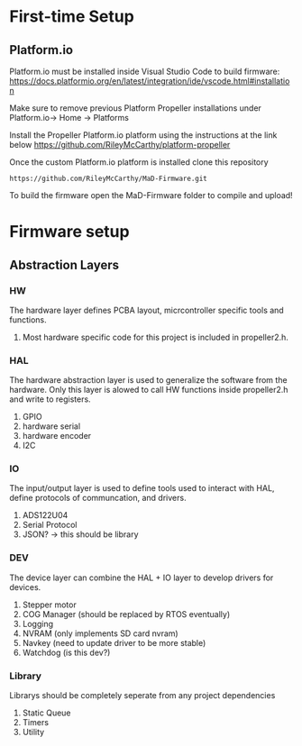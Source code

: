 # First-time Setup

## Platform.io

Platform.io must be installed inside Visual Studio Code to build firmware: https://docs.platformio.org/en/latest/integration/ide/vscode.html#installation

Make sure to remove previous Platform Propeller installations under Platform.io-> Home -> Platforms

Install the Propeller Platform.io platform using the instructions at the link below
https://github.com/RileyMcCarthy/platform-propeller

Once the custom Platform.io platform is installed clone this repository

`https://github.com/RileyMcCarthy/MaD-Firmware.git`

To build the firmware open the MaD-Firmware folder to compile and upload!

# Firmware setup

## Abstraction Layers

### HW
The hardware layer defines PCBA layout, micrcontroller specific tools and functions.
1. Most hardware specific code for this project is included in propeller2.h.

### HAL
The hardware abstraction layer is used to generalize the software from the hardware. Only this layer is alowed to call HW functions inside propeller2.h and write to registers.
1. GPIO
2. hardware serial
3. hardware encoder
4. I2C

### IO
The input/output layer is used to define tools used to interact with HAL, define protocols of communcation, and drivers. 
1. ADS122U04
2. Serial Protocol
3. JSON? -> this should be library

### DEV
The device layer can combine the HAL + IO layer to develop drivers for devices.
1. Stepper motor
2. COG Manager (should be replaced by RTOS eventually)
3. Logging
4. NVRAM (only implements SD card nvram)
5. Navkey (need to update driver to be more stable)
6. Watchdog (is this dev?)

### Library
Librarys should be completely seperate from any project dependencies
1. Static Queue
2. Timers
3. Utility